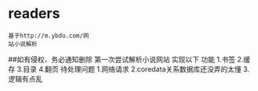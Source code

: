# readers
    基于http://m.ybdu.com/网
    站小说解析
##如有侵权、务必通知删除
第一次尝试解析小说网站
实现以下 功能
1.书签
2.缓存
3.目录
4.翻页
待处理问题
1.网络请求
2.coredata关系数据库还没弄的太懂
3.逻辑有点乱
